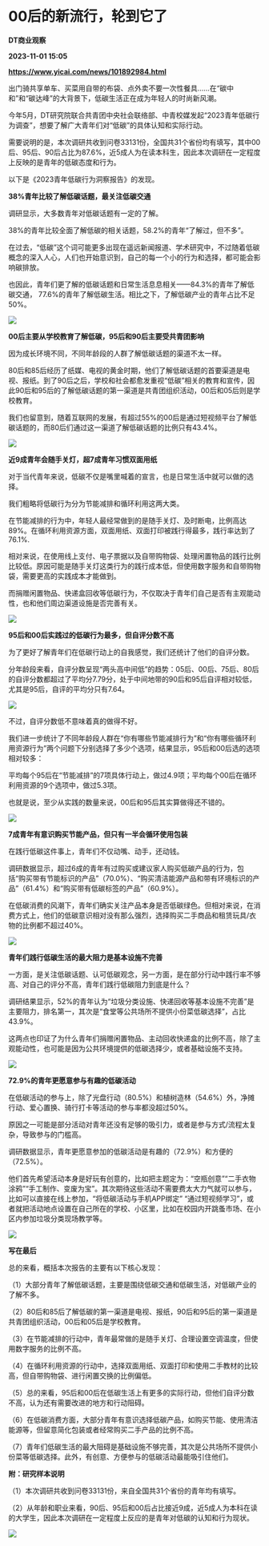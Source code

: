 # 00后的新流行，轮到它了
**DT商业观察**

**2023-11-01 15:05**

**https://www.yicai.com/news/101892984.html**

出门骑共享单车、买菜用自带的布袋、点外卖不要一次性餐具……在“碳中和”和“碳达峰”的大背景下，低碳生活正在成为年轻人的时尚新风潮。

今年5月，DT研究院联合共青团中央社会联络部、中青校媒发起“2023青年低碳行为调查”，想要了解广大青年们对“低碳”的具体认知和实际行动。

需要说明的是，本次调研共收到问卷33131份，全国共31个省份均有填写，其中00后、95后、90后占比为87.6%，近5成人为在读本科生，因此本次调研在一定程度上反映的是青年的低碳态度和行为。

以下是《2023青年低碳行为洞察报告》的发现。

**38%青年比较了解低碳话题，最关注低碳交通**

调研显示，大多数青年对低碳话题有一定的了解。

38%的青年比较全面了解低碳的相关话题，58.2%的青年“了解过，但不多”。

在过去，“低碳”这个词可能更多出现在遥远新闻报道、学术研究中，不过随着低碳概念的深入人心，人们也开始意识到，自己的每一个小的行为和选择，都可能会影响碳排放。

也因此，青年们更了解的低碳话题和日常生活息息相关——84.3%的青年了解低碳交通， 77.6%的青年了解低碳生活。相比之下，了解低碳产业的青年占比不足50%。

![](https://imgcdn.yicai.com/uppics/images/2023/11/db8365d8a64ce6d29ea1f6e263d71082.jpg)

**00后主要从学校教育了解低碳，95后和90后主要受共青团影响**

因为成长环境不同，不同年龄段的人群了解低碳话题的渠道不太一样。

80后和85后经历了纸媒、电视的黄金时期，他们了解低碳话题的首要渠道是电视、报纸。到了90后之后，学校和社会都愈发重视“低碳”相关的教育和宣传，因此90后和95后的了解低碳话题的第一渠道是共青团组织活动，00后和05后则是学校教育。

我们也留意到，随着互联网的发展，有超过55%的00后是通过短视频平台了解低碳话题的，而80后们通过这一渠道了解低碳话题的比例只有43.4%。

![](https://imgcdn.yicai.com/uppics/images/2023/11/aaca636068b5077f9e4e583f564668a9.jpg)

**近9成青年会随手关灯，超7成青年习惯双面用纸**

对于当代青年来说，低碳不仅是嘴里喊着的宣言，也是日常生活中就可以做的选择。

我们粗略将低碳行为分为节能减排和循环利用这两大类。

在节能减排的行为中，年轻人最经常做到的是随手关灯、及时断电，比例高达89%。在循环利用资源方面，双面用纸、双面打印被践行得最多，践行率达到了76.1%.

相对来说，在使用线上支付、电子票据以及自带购物袋、处理闲置物品的践行比例比较低。原因可能是随手关灯这类行为的践行成本低，但使用数字服务和自带购物袋，需要更高的实践成本才能做到。

而捐赠闲置物品、快递盒回收等低碳行为，不仅取决于青年们自己是否有主观能动性，也和他们周边渠道设施是否完善有关。

![](https://imgcdn.yicai.com/uppics/images/2023/11/929528a61889ec717a12fa3055515075.jpg)

**95后和00后实践过的低碳行为最多，但自评分数不高**

为了更好了解青年们在低碳行动上的自我感觉，我们还统计了他们的自评分数。

分年龄段来看，自评分数呈现“两头高中间低”的趋势：05后、00后、75后、80后的自评分数都超过了平均分7.79分，处于中间地带的90后和95后自评相对较低，尤其是95后，自评的平均分只有7.64。

![](https://imgcdn.yicai.com/uppics/images/2023/11/a42ff75b5cc1eb9b2e63d0659a789052.jpg)

不过，自评分数低不意味着真的做得不好。

我们进一步统计了不同年龄段人群在“你有哪些节能减排行为”和“你有哪些循环利用资源行为”两个问题下分别选择了多少个选项，结果显示，95后和00后选的选项相对较多：

平均每个95后在“节能减排”的7项具体行动上，做过4.9项；平均每个00后在循环利用资源的9个选项中，做过5.3项。

也就是说，至少从实践的数量来说，00后和95后其实算做得还不错的。

![](https://imgcdn.yicai.com/uppics/images/2023/11/3951072ed124b33f6869688b812848e6.jpg)

**7成青年有意识购买节能产品，但只有一半会循环使用包装**

在践行低碳这件事上，青年们不仅动嘴、动手，还动钱。

调研数据显示，超过6成的青年有过购买或建议家人购买低碳产品的行为，包括“购买带有节能标识的产品”（70.0%）、“购买清洁能源产品和带有环境标识的产品”（61.4%）和“购买带有低碳标签的产品”（60.9%）。

在低碳消费的风潮下，青年们确实关注产品本身是否低碳绿色。但相对来说，在消费方式上，他们的低碳意识相对没有那么强烈，选择购买二手商品和租赁玩具/衣物的比例都不超过40%。

![](https://imgcdn.yicai.com/uppics/images/2023/11/9a122c3fcb8f75a38f70d20c06c36b4d.jpg)

**青年们践行低碳生活的最大阻力是基本设施不完善**

一方面，是关注低碳话题、认可低碳观念，另一方面，是在部分行动中践行率不够高、对自己的评分不高，青年们践行低碳阻力到底是什么？

调研结果显示，52%的青年认为“垃圾分类设施、快递回收等基本设施不完善”是主要阻力，排名第一，其次是“食堂等公共场所不提供小份菜低碳选择”，占比43.9%。

这两点也印证了为什么青年们捐赠闲置物品、主动回收快递盒的比例不高，除了主观能动性，也可能是因为公共环境提供的低碳选择少，或者基础设施不支持。

![](https://imgcdn.yicai.com/uppics/images/2023/11/1be01e45564aaef8924086abcc849502.jpg)

**72.9%的青年更愿意参与有趣的低碳活动**

在低碳活动的参与上，除了光盘行动（80.5%）和植树造林（54.6%）外，净摊行动、爱心置换、骑行打卡等活动的参与率都没超过50%。

原因之一可能是部分活动对青年还没有足够的吸引力，或者是参与方式/流程太复杂，导致参与的门槛高。

调研数据显示，青年更愿意参加的低碳活动是有趣的（72.9%）和方便的（72.5%）。

他们首先希望活动本身是好玩有创意的，比如把主题定为：“空瓶创意”“二手衣物涂鸦”“手工制作、变废为宝”。其次期待这些活动不需要费太大力气就可以参与，比如可以直接在线上参加，“将低碳活动与手机APP绑定” “通过短视频学习”，或者就把活动地点设置在自己所在的学校、小区里，比如在校园内开跳蚤市场、在小区内参加垃圾分类现场教学等。

![](https://imgcdn.yicai.com/uppics/images/2023/11/9b41b7264b55f0363c8d629f840f7170.jpg)

**写在最后**

总的来看，概括本次报告的主要有以下核心发现：

（1）大部分青年了解低碳话题，主要是围绕低碳交通和低碳生活，对低碳产业的了解不多。

（2）80后和85后了解低碳的第一渠道是电视、报纸，90后和95后的第一渠道是共青团组织活动，00后和05后是学校教育。

（3）在节能减排的行动中，青年最常做的是随手关灯、合理设置空调温度，但使用数字服务的比例不高。

（4）在循环利用资源的行动中，选择双面用纸、双面打印和使用二手教材的比较高，但自带购物袋、进行闲置交换的比例偏低。

（5）总的来看，95后和00后在低碳生活上有更多的实际行动，但他们自评分数不高，认为还有需要改进的地方和行动阻碍。

（6）在低碳消费方面，大部分青年有意识选择低碳产品，如购买节能、使用清洁能源等，但留意简化包装或者经常购买二手产品的比例不高。

（7）青年们低碳生活的最大阻碍是基础设施不够完善，其次是公共场所不提供小份菜等低碳选择。此外，有创意、方便参与的低碳活动最能吸引住他们。

**附：研究样本说明**

（1）本次调研共收到问卷33131份，来自全国共31个省份的青年均有填写。

（2）从年龄和职业来看，90后、95后和00后占比接近9成，近5成人为本科在读的大学生，因此本次调研在一定程度上反应的是青年对低碳的认知和行为现状。

![](https://imgcdn.yicai.com/uppics/images/2023/11/37bdc190d1de035cd92f27dd7710c976.jpg)